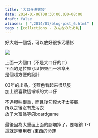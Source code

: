 ```yaml
---
title: '大口仔洗衣袋'
date: 2014-01-06T08:30:00.000+08:00
draft: false
aliases: [ "/2014/01/blog-post_6.html" ]
tags : [collections - みんなのたあ坊]
---
```


好大嘅一個袋，可以放好很多污糟衫  

[![](https://2.bp.blogspot.com/-OweV0EeZXnY/XChxtFwhRuI/AAAAAAAAC_E/bt81xKfJ-O8MAGFbAerL_XlY7rfY4GodwCLcBGAs/s640/14.jpg)](https://2.bp.blogspot.com/-OweV0EeZXnY/XChxtFwhRuI/AAAAAAAAC_E/bt81xKfJ-O8MAGFbAerL_XlY7rfY4GodwCLcBGAs/s1600/14.jpg)

上面一大個口（不是大口仔的口）  
下面的是拉鍊可以把東西一次拿出  
是個超方便的設計    
  
03年的出品，淺藍色看起來很舒服  
加上很喜歡這懶懶的大口仔   
  
不過膠味很重，而且後勾較大不太美觀    
所以之後沒有放污衣  
放了大富翁等的boardgame   
  
最後因為太重面上面的膠爛掉了，要報銷 T-T     
這就是粗用者's東西的命運